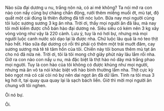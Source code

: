 Nào sữa đại dương u nu, trắng nõn nà, có ai mê không? Ta nói mở ra con nào con nấy cũng bự chảng chấn động, rưới thêm miếng muối ớt, mù tạt, độ quất một cái đúng là thiên đường đã tới nóc luôn. Bữa nay mọi người cùng tôi luộc sương sương 3 kg ăn nha. Trời ơi, thấy mọi người ăn đã lâu, mà nay tôi mới kiếm được chỗ bán hào đại dương nè. Siêu siêu có kém nên 3 kg xây vòng vòng như vậy là 220 cành. Lưu ý, tuy là nó hơi bự, nhưng mà mọi người luộc canh nước sôi dạo lại là được nha. Chứ luộc lâu quá là nó teo thịt hào hết. Hào sữa đại dương có rồi thì phải có thêm một trái muớt đâm, cay sương sương mà tê tê tâm hồn của tôi. Chiến này tôi bonus thêm mù tạt ăn cho nó đã nữa nè. Trời ơi, tôi là tôi mong chờ giây phút này lâu lắm rồi nha. Giở ra con nào con nấy u nu, mà đặc biệt là thịt hào nó dày mà trắng phao mọi người. Tuy là con hào của tôi không có được khủng như mọi người, nhưng mà ăn vô ta nói khác biệt với hào bình thường lắm nha. Thịt cực kỳ béo ngọt mà có cái còi nó bự nên dai ngọt ăn đã dữ lắm. Tính ra tôi mua 3 kg hơi ít, tại quay qua quay lại là sạch bách liền. Giờ thì mời mọi người ăn chung với tôi nghen.

Ôi nó bự.

Ôi.